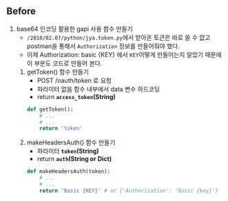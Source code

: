 ## Before
1. base64 인코딩 활용한 gapi 사용 함수 만들기
    - `/2018/02.07/python/jya.token.py`에서 받아온 토큰은 바로 쓸 수 없고 postman을 통해서 `Authorization` 정보를 만들어줘야 했다.
    - 이제 Authorization: basic {KEY} 에서 `KEY`어떻게 만들어는지 알았기 때문에 이 부분도 코드로 만들어 본다.
    1. getToken() 함수 만들기
        - POST /oauth/token 로 요청
        - 파라미터 없음 함수 내부에서 data 변수 하드코딩
        - return **`access_token`(String)**
        ```python
        def getToken():
            # ...
            # ...
            return 'token'    
        ```
    1. makeHeadersAuth() 함수 만들기
        - 파라미터 **`token`(String)**
        - return **`auth`(String or Dict)** 
        ```python
        def makeHeadersAuth(token):
            # ...
            # ...
            return 'Basic {KEY}' # or {'Authorization': 'Basic {key}'}
        ```